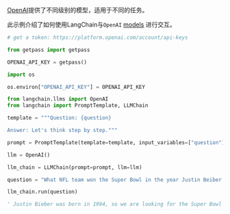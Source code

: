


[OpenAI](https://platform.openai.com/docs/introduction)提供了不同级别的模型，适用于不同的任务。

此示例介绍了如何使用LangChain与`OpenAI` [models](https://platform.openai.com/docs/models) 进行交互。

``` python
# get a token: https://platform.openai.com/account/api-keys

from getpass import getpass

OPENAI_API_KEY = getpass()
```

```  python
import os

os.environ["OPENAI_API_KEY"] = OPENAI_API_KEY
```

```  python
from langchain.llms import OpenAI
from langchain import PromptTemplate, LLMChain
```

```  python
template = """Question: {question}

Answer: Let's think step by step."""

prompt = PromptTemplate(template=template, input_variables=["question"])
```

```  python
llm = OpenAI()
```
```  python
llm_chain = LLMChain(prompt=prompt, llm=llm)
```
```  python
question = "What NFL team won the Super Bowl in the year Justin Beiber was born?"

llm_chain.run(question)
```
```  python
' Justin Bieber was born in 1994, so we are looking for the Super Bowl winner from that year. The Super Bowl in 1994 was Super Bowl XXVIII, and the winner was the Dallas Cowboys.'
```
